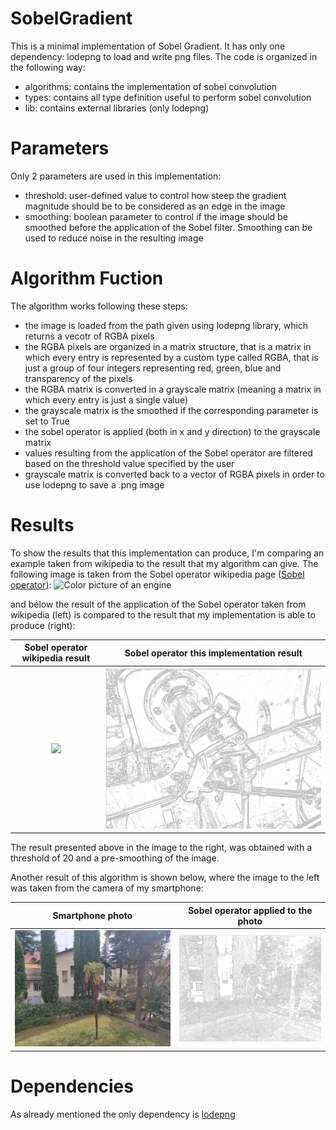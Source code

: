 # SobelGradient

This is a minimal implementation of Sobel Gradient. It has only one dependency: lodepng to load and write png files.
The code is organized in the following way:
- algorithms: contains the implementation of sobel convolution
- types: contains all type definition useful to perform sobel convolution
- lib: contains external libraries (only lodepng)

<h1>
  Parameters
</h1>

Only 2 parameters are used in this implementation:
- threshold: user-defined value to control how steep the gradient magnitude should be to be considered as an edge in the image
- smoothing: boolean parameter to control if the image should be smoothed before the application of the Sobel filter. Smoothing can be used to reduce noise
in the resulting image

<h1>
  Algorithm Fuction
</h1>

The algorithm works following these steps:
- the image is loaded from the path given using lodepng library, which returns a vecotr of RGBA pixels
- the RGBA pixels are organized in a matrix structure, that is a matrix in which every entry is represented by a custom type called RGBA, that is just
a group of four integers representing red, green, blue and transparency of the pixels
- the RGBA matrix is converted in a grayscale matrix (meaning a matrix in which every entry is just a single value)
- the grayscale matrix is the smoothed if the corresponding parameter is set to True
- the sobel operator is applied (both in x and y direction) to the grayscale matrix 
- values resulting from the application of the Sobel operator are filtered based on the threshold value specified by the user
- grayscale matrix is converted back to a vector of RGBA pixels in order to use lodepng to save a .png image

<h1>
  Results
</h1>

To show the results that this implementation can produce, I'm comparing an example taken from wikipedia to the result that my algorithm can give.
The following image is taken from the Sobel operator wikipedia page (<a href="https://en.wikipedia.org/wiki/Sobel_operator">Sobel operator</a>):
![Color picture of an engine](https://upload.wikimedia.org/wikipedia/commons/f/f0/Valve_original_%281%29.PNG)

and below the result of the application of the Sobel operator taken from wikipedia (left) is compared to the result that my implementation is able to produce (right):

Sobel operator wikipedia result             |  Sobel operator this implementation result
:-------------------------:|:-------------------------:
![](https://upload.wikimedia.org/wikipedia/commons/d/d4/Valve_sobel_%283%29.PNG)  |  ![](ComputerVision/data/convResult.png)

The result presented above in the image to the right, was obtained with a threshold of 20 and a pre-smoothing of the image.

Another result of this algorithm is shown below, where the image to the left was taken from the camera of my smartphone:

Smartphone photo             |  Sobel operator applied to the photo
:-------------------------:|:-------------------------:
![](ComputerVision/data/phone_img.png)  |  ![](ComputerVision/data/conv_phone_img.png)

<h1>
  Dependencies
</h1>

As already mentioned the only dependency is <a href="https://github.com/lvandeve/lodepng">lodepng</a>
